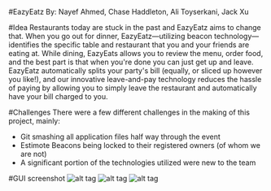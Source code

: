 #EazyEatz
By: Nayef Ahmed, Chase Haddleton, Ali Toyserkani, Jack Xu

#Idea
Restaurants today are stuck in the past and EazyEatz aims to change that. When you go out for dinner, EazyEatz—utilizing beacon technology—identifies the specific table and restaurant that you and your friends are eating at. While dining, EazyEats allows you to review the menu, order food, and the best part is that when you're done you can just get up and leave. EazyEatz automatically splits your party's bill (equally, or sliced up however you like!), and our innovative leave-and-pay technology reduces the hassle of paying by allowing you to simply leave the restaurant and automatically have your bill charged to you. 

#Challenges
There were a few different challenges in the making of this project, mainly: 
* Git smashing all application files half way through the event
* Estimote Beacons being locked to their registered owners (of whom we are not) 
* A significant portion of the technologies utilized were new to the team

#GUI screenshot
![alt tag](https://github.com/chasehaddleton/EazyEatz/blob/master/readmeImage/cover.png)
![alt tag](https://github.com/chasehaddleton/EazyEatz/blob/master/readmeImage/passcover.png)
![alt tag](https://github.com/chasehaddleton/EazyEatz/blob/master/readmeImage/menu.png)

